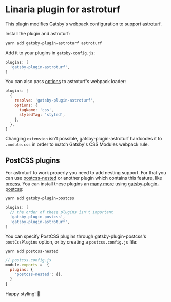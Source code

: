 # Linaria plugin for astroturf

This plugin modifies Gatsby's webpack configuration to support [astroturf][].

Install the plugin and astroturf:

```sh
yarn add gatsby-plugin-astroturf astroturf
```

Add it to your plugins in `gatsby-config.js`:

```js
plugins: [
  'gatsby-plugin-astroturf',
]
```

You can also pass [options][] to astroturf's webpack loader:

```js
plugins: [
  {
    resolve: 'gatsby-plugin-astroturf',
    options: {
      tagName: 'css',
      styledTag: 'styled',
    },
  },
]
```

Changing `extension` isn't possible, gatsby-plugin-astroturf hardcodes it to `.module.css` in order to match Gatsby's CSS Modules webpack rule.

## PostCSS plugins

For astroturf to work properly you need to add nesting support. For that you can use [postcss-nested][] or another plugin which contains this feature, like [precss][]. You can install these plugins an [many more][PostCSS plugins] using [gatsby-plugin-postcss][]:

```
yarn add gatsby-plugin-postcss
```
```js
plugins: [
  // the order of these plugins isn't important
  'gatsby-plugin-postcss',
  'gatsby-plugin-astroturf',
]
```

You can specify PostCSS plugins through gatsby-plugin-postcss's `postCssPlugins` option, or by creating a `postcss.config.js` file:

```
yarn add postcss-nested
```
```js
// postcss.config.js
module.exports =  {
  plugins: {
    'postcss-nested': {},
  }
}
```

Happy styling! :art:

[astroturf]: https://github.com/4Catalyzer/astroturf
[options]: https://github.com/4Catalyzer/astroturf#options
[PostCSS plugins]: https://www.postcss.parts/
[postcss-nested]: https://github.com/postcss/postcss-nested
[precss]: https://jonathantneal.github.io/precss/
[gatsby-plugin-postcss]: https://github.com/gatsbyjs/gatsby/tree/master/packages/gatsby-plugin-postcss
[precss]: https://github.com/jonathantneal/precss
